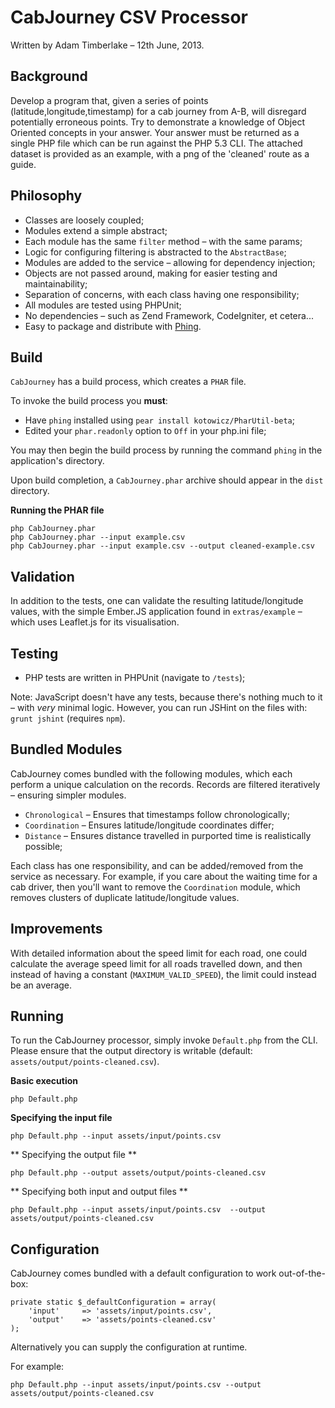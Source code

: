 CabJourney CSV Processor
=============
Written by Adam Timberlake &ndash; 12th June, 2013.


Background
-------------
Develop a program that, given a series of points (latitude,longitude,timestamp) for a cab journey from A-B, will disregard potentially erroneous points. Try to demonstrate a knowledge of Object Oriented concepts in your answer. Your answer must be returned as a single PHP file which can be run against the PHP 5.3 CLI. The attached dataset is provided as an example, with a png of the 'cleaned' route as a guide.


Philosophy
-------------
* Classes are loosely coupled;
* Modules extend a simple abstract;
* Each module has the same `filter` method &ndash; with the same params;
* Logic for configuring filtering is abstracted to the `AbstractBase`;
* Modules are added to the service &ndash; allowing for dependency injection;
* Objects are not passed around, making for easier testing and maintainability;
* Separation of concerns, with each class having one responsibility;
* All modules are tested using PHPUnit;
* No dependencies &ndash; such as Zend Framework, CodeIgniter, et cetera...
* Easy to package and distribute with <a href="http://www.phing.info/" target="_blank">Phing</a>.


Build
-------------
`CabJourney` has a build process, which creates a `PHAR` file.

To invoke the build process you **must**:

* Have `phing` installed using `pear install kotowicz/PharUtil-beta`;
* Edited your `phar.readonly` option to `Off` in your php.ini file;

You may then begin the build process by running the command `phing` in the application's directory.

Upon build completion, a `CabJourney.phar` archive should appear in the `dist` directory.

**Running the PHAR file**

    php CabJourney.phar
    php CabJourney.phar --input example.csv
    php CabJourney.phar --input example.csv --output cleaned-example.csv


Validation
-------------
In addition to the tests, one can validate the resulting latitude/longitude values, with the simple Ember.JS application found in `extras/example` &ndash; which uses Leaflet.js for its visualisation.


Testing
-------------
* PHP tests are written in PHPUnit (navigate to `/tests`);

Note: JavaScript doesn't have any tests, because there's nothing much to it &ndash; with *very* minimal logic. However, you can run JSHint on the files with: `grunt jshint` (requires `npm`).


Bundled Modules
-------------
CabJourney comes bundled with the following modules, which each perform a unique calculation on the records. Records are filtered iteratively &ndash; ensuring simpler modules.

* `Chronological` &ndash; Ensures that timestamps follow chronologically;
* `Coordination` &ndash; Ensures latitude/longitude coordinates differ;
* `Distance` &ndash; Ensures distance travelled in purported time is realistically possible;

Each class has one responsibility, and can be added/removed from the service as necessary. For example, if you care about the waiting time for a cab driver, then you'll want to remove the `Coordination` module, which removes clusters of duplicate latitude/longitude values.


Improvements
-------------
With detailed information about the speed limit for each road, one could calculate the average speed limit for all roads travelled down, and then instead of having a constant (`MAXIMUM_VALID_SPEED`), the limit could instead be an average.


Running
-------------
To run the CabJourney processor, simply invoke `Default.php` from the CLI. Please ensure that the output directory is writable (default: `assets/output/points-cleaned.csv`).

**Basic execution**

    php Default.php

**Specifying the input file**

    php Default.php --input assets/input/points.csv

** Specifying the output file **

    php Default.php --output assets/output/points-cleaned.csv

** Specifying both input and output files **

    php Default.php --input assets/input/points.csv  --output assets/output/points-cleaned.csv


Configuration
-------------
CabJourney comes bundled with a default configuration to work out-of-the-box:

    private static $_defaultConfiguration = array(
        'input'     => 'assets/input/points.csv',
        'output'    => 'assets/points-cleaned.csv'
    );

Alternatively you can supply the configuration at runtime.

For example:

    php Default.php --input assets/input/points.csv --output assets/output/points-cleaned.csv
